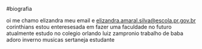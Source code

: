 #biografia

oi me chamo elizandra
meu email e elizandra.amaral.silva@escola.pr.gov.br
corinthians
estou enteresesada em fazer uma faculdade no futuro
atualmente estudo no colegio orlando luiz zampronio 
trabalho de baba 
adoro inverno 
musicas sertaneja 
estudante 


